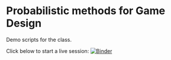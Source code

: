 # Probabilistic methods for Game Design

Demo scripts for the class.

Click below to start a live session:
[![Binder](https://mybinder.org/badge_logo.svg)](https://mybinder.org/v2/gh/mfaella/ProbGameDesign/HEAD)


